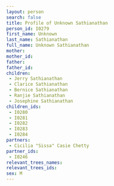 ```yaml
---
layout: person
search: false
title: Profile of Unknown Sathianathan
person_id: I0279
first_name: Unknown
last_name: Sathianathan
full_name: Unknown Sathianathan
mother: 
mother_id: 
father: 
father_id: 
children:
 - Jerry Sathianathan
 - Clarice Sathianathan
 - Bernice Sathianathan
 - Ranjie Sathianathan
 - Josephine Sathianathan
children_ids:
 - I0280
 - I0281
 - I0282
 - I0283
 - I0284
partners:
 - Cicilia "Sissa" Casie Chetty
partner_ids:
 - I0246
relevant_trees_names:
relevant_trees_ids:
sex: M
---
```


